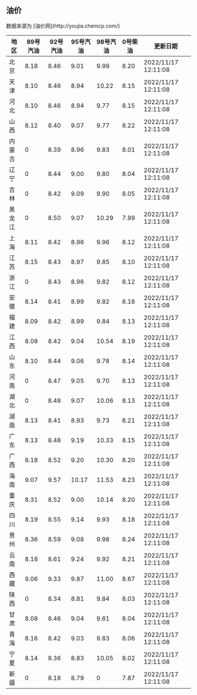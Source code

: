 
<!DOCTYPE html>
<html lang="zh-cn">
<head>
<link href="https://cdn.jsdelivr.net/gh/RookieFanzk/link/github.css" rel="stylesheet">
</head>

<body>
<h2>油价</h2>
<p>数据来源为 [油价网](http://youjia.chemcp.com/) </p>
<table>
<thead>
<tr>
<th>地区</th>
<th>89号汽油</th>
<th>92号汽油</th>
<th>95号汽油</th>
<th>98号汽油</th>
<th>0号柴油</th>
<th>更新日期</th>
</tr>
</thead>
<tbody>
<tr>
<td>北京</td>
<td>8.18</td>
<td>8.46</td>
<td>9.01</td>
<td>9.99</td>
<td>8.20</td>
<td>2022/11/17 12:11:08</td>
</tr>
<tr>
<td>天津</td>
<td>8.10</td>
<td>8.46</td>
<td>8.94</td>
<td>10.22</td>
<td>8.15</td>
<td>2022/11/17 12:11:08</td>
</tr>
<tr>
<td>河北</td>
<td>8.10</td>
<td>8.46</td>
<td>8.94</td>
<td>9.77</td>
<td>8.15</td>
<td>2022/11/17 12:11:08</td>
</tr>
<tr>
<td>山西</td>
<td>8.12</td>
<td>8.40</td>
<td>9.07</td>
<td>9.77</td>
<td>8.22</td>
<td>2022/11/17 12:11:08</td>
</tr>
<tr>
<td>内蒙古</td>
<td>0</td>
<td>8.39</td>
<td>8.96</td>
<td>9.83</td>
<td>8.01</td>
<td>2022/11/17 12:11:08</td>
</tr>
<tr>
<td>辽宁</td>
<td>0</td>
<td>8.44</td>
<td>9.00</td>
<td>9.80</td>
<td>8.04</td>
<td>2022/11/17 12:11:08</td>
</tr>
<tr>
<td>吉林</td>
<td>0</td>
<td>8.42</td>
<td>9.09</td>
<td>9.90</td>
<td>8.05</td>
<td>2022/11/17 12:11:08</td>
</tr>
<tr>
<td>黑龙江</td>
<td>0</td>
<td>8.50</td>
<td>9.07</td>
<td>10.29</td>
<td>7.99</td>
<td>2022/11/17 12:11:08</td>
</tr>
<tr>
<td>上海</td>
<td>8.11</td>
<td>8.42</td>
<td>8.96</td>
<td>9.96</td>
<td>8.12</td>
<td>2022/11/17 12:11:08</td>
</tr>
<tr>
<td>江苏</td>
<td>8.15</td>
<td>8.43</td>
<td>8.97</td>
<td>9.85</td>
<td>8.10</td>
<td>2022/11/17 12:11:08</td>
</tr>
<tr>
<td>浙江</td>
<td>0</td>
<td>8.43</td>
<td>8.96</td>
<td>9.82</td>
<td>8.12</td>
<td>2022/11/17 12:11:08</td>
</tr>
<tr>
<td>安徽</td>
<td>8.14</td>
<td>8.41</td>
<td>8.99</td>
<td>9.82</td>
<td>8.18</td>
<td>2022/11/17 12:11:08</td>
</tr>
<tr>
<td>福建</td>
<td>8.09</td>
<td>8.42</td>
<td>8.99</td>
<td>9.84</td>
<td>8.13</td>
<td>2022/11/17 12:11:08</td>
</tr>
<tr>
<td>江西</td>
<td>8.08</td>
<td>8.42</td>
<td>9.04</td>
<td>10.54</td>
<td>8.19</td>
<td>2022/11/17 12:11:08</td>
</tr>
<tr>
<td>山东</td>
<td>8.10</td>
<td>8.44</td>
<td>9.06</td>
<td>9.78</td>
<td>8.14</td>
<td>2022/11/17 12:11:08</td>
</tr>
<tr>
<td>河南</td>
<td>0</td>
<td>8.47</td>
<td>9.05</td>
<td>9.70</td>
<td>8.13</td>
<td>2022/11/17 12:11:08</td>
</tr>
<tr>
<td>湖北</td>
<td>0</td>
<td>8.48</td>
<td>9.07</td>
<td>10.06</td>
<td>8.13</td>
<td>2022/11/17 12:11:08</td>
</tr>
<tr>
<td>湖南</td>
<td>8.13</td>
<td>8.41</td>
<td>8.93</td>
<td>9.73</td>
<td>8.21</td>
<td>2022/11/17 12:11:08</td>
</tr>
<tr>
<td>广东</td>
<td>8.13</td>
<td>8.48</td>
<td>9.19</td>
<td>10.33</td>
<td>8.15</td>
<td>2022/11/17 12:11:08</td>
</tr>
<tr>
<td>广西</td>
<td>8.18</td>
<td>8.52</td>
<td>9.20</td>
<td>10.30</td>
<td>8.20</td>
<td>2022/11/17 12:11:08</td>
</tr>
<tr>
<td>海南</td>
<td>9.07</td>
<td>9.57</td>
<td>10.17</td>
<td>11.53</td>
<td>8.23</td>
<td>2022/11/17 12:11:08</td>
</tr>
<tr>
<td>重庆</td>
<td>8.31</td>
<td>8.52</td>
<td>9.00</td>
<td>10.14</td>
<td>8.20</td>
<td>2022/11/17 12:11:08</td>
</tr>
<tr>
<td>四川</td>
<td>8.19</td>
<td>8.55</td>
<td>9.14</td>
<td>9.93</td>
<td>8.18</td>
<td>2022/11/17 12:11:08</td>
</tr>
<tr>
<td>贵州</td>
<td>8.36</td>
<td>8.59</td>
<td>9.08</td>
<td>9.98</td>
<td>8.24</td>
<td>2022/11/17 12:11:08</td>
</tr>
<tr>
<td>云南</td>
<td>8.18</td>
<td>8.61</td>
<td>9.24</td>
<td>9.92</td>
<td>8.21</td>
<td>2022/11/17 12:11:08</td>
</tr>
<tr>
<td>西藏</td>
<td>9.06</td>
<td>9.33</td>
<td>9.87</td>
<td>11.00</td>
<td>8.67</td>
<td>2022/11/17 12:11:08</td>
</tr>
<tr>
<td>陕西</td>
<td>0</td>
<td>8.34</td>
<td>8.81</td>
<td>9.84</td>
<td>8.03</td>
<td>2022/11/17 12:11:08</td>
</tr>
<tr>
<td>甘肃</td>
<td>8.08</td>
<td>8.46</td>
<td>9.04</td>
<td>9.61</td>
<td>8.04</td>
<td>2022/11/17 12:11:08</td>
</tr>
<tr>
<td>青海</td>
<td>8.16</td>
<td>8.42</td>
<td>9.03</td>
<td>9.83</td>
<td>8.06</td>
<td>2022/11/17 12:11:08</td>
</tr>
<tr>
<td>宁夏</td>
<td>8.14</td>
<td>8.36</td>
<td>8.83</td>
<td>10.05</td>
<td>8.02</td>
<td>2022/11/17 12:11:08</td>
</tr>
<tr>
<td>新疆</td>
<td>0</td>
<td>8.18</td>
<td>8.79</td>
<td>0</td>
<td>7.87</td>
<td>2022/11/17 12:11:08</td>
</tr>
</tbody>
</table>
</body>
</html>
